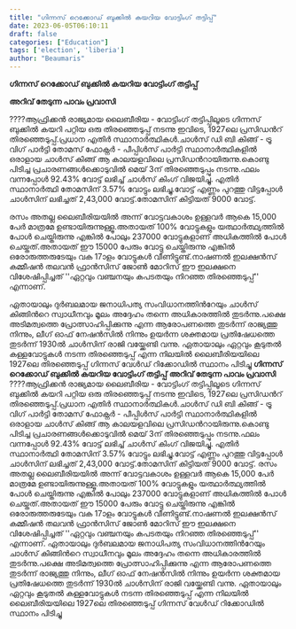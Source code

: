 ```yaml
---
title: "ഗിന്നസ് റെക്കോഡ് ബുക്കില്‍ കയറിയ വോട്ടിംഗ് തട്ടിപ്പ്"
date: 2023-06-05T06:10:11
draft: false
categories: ["Education"]
tags: ['election', 'liberia']
author: "Beaumaris"
---
```


<strong>ഗിന്നസ് റെക്കോഡ് ബുക്കില്‍ കയറിയ വോട്ടിംഗ് തട്ടിപ്പ് </strong>

<strong>അറിവ് തേടുന്ന പാവം പ്രവാസി</strong>

????ആഫ്രിക്കന്‍ രാജ്യമായ ലൈബീരിയ - വോട്ടിംഗ് തട്ടിപ്പിലൂടെ ഗിന്നസ് ബുക്കില്‍ കയറി പറ്റിയ ഒരു തിരഞ്ഞെടുപ്പ് നടന്നു ഇവിടെ, 1927ലെ പ്രസിഡന്‍റ് തിരഞ്ഞെടുപ്പ്.പ്രധാന എതിര്‍ സ്ഥാനാര്‍ത്ഥികള്‍.ചാള്‍സ് ഡി ബി കിങ്ങ് - ട്രൂ വിഗ് പാര്‍ട്ടി തോമസ് ഫോക്നര്‍ - പീപ്പിള്‍സ് പാര്‍ട്ടി സ്ഥാനാര്‍ത്ഥികളില്‍ ഒരാളായ ചാള്‍സ് കിങ്ങ് ആ കാലയളവിലെ പ്രസിഡന്‍റായിരുന്നു.കൊണ്ടു പിടിച്ച പ്രചാരണങ്ങള്‍ക്കൊടുവില്‍ മെയ് 3ന് തിരഞ്ഞെടുപ്പും നടന്നു.ഫലം വന്നപ്പോള്‍ 92.43% വോട്ട് ലഭിച്ച് ചാള്‍സ് കിംഗ് വിജയിച്ചു.
എതിര്‍ സ്ഥാനാര്‍ത്ഥി തോമസിന് 3.57% വോട്ടും ലഭിച്ചു.വോട്ട് എണ്ണം പുറത്തു വിട്ടപ്പോള്‍ ചാള്‍സിന് ലഭിച്ചത് 2,43,000 വോട്ട്.തോമസിന് കിട്ടിയത് 9000 വോട്ട്.

രസം അതല്ല ലൈബീരിയയില്‍ അന്ന് വോട്ടവകാശം ഉള്ളവര്‍ ആകെ 15,000 പേര്‍ മാത്രമേ ഉണ്ടായിരുന്നുള്ളൂ.അതായത് 100% വോട്ടുകളും യത്ഥാര്‍ത്ഥ്യത്തില്‍ പോള്‍ ചെയ്തിരുന്നു എങ്കില്‍ പോലും 237000 വോട്ടുകളാണ് അധികത്തില്‍ പോള്‍ ചെയ്തത്.അതായത് ഈ 15000 പേരും വോട്ടു ചെയ്തിരുന്നു എങ്കില്‍ ഒരോരുത്തരുടേയും വക 17ാളം വോട്ടുകള്‍ വീണിട്ടുണ്ട്.നാഷണല്‍ ഇലക്ഷന്‍സ് കമ്മീഷന്‍ തലവന്‍ ഫ്രാന്‍സിസ് ജോണ്‍ മോറിസ് ഈ ഇലക്ഷനെ വിശേഷിപ്പിച്ചത് ''ഏറ്റവും വഞ്ചനയും കപടതയും നിറഞ്ഞ തിരഞ്ഞെടുപ്പ്'' എന്നാണ്.

ഏതായാലും ദുര്‍ബലമായ ജനാധിപത്യ സംവിധാനത്തിന്‍റേയും ചാള്‍സ് കിങ്ങിന്‍റെ സ്വാധീനവും മൂലം അദ്ദേഹം തന്നെ അധികാരത്തില്‍ തുടര്‍ന്നു.പക്ഷെ അടിമത്വത്തെ പ്രോത്സാഹിപ്പിക്കുന്നു എന്ന ആരോപണത്തെ തുടര്‍ന്ന് രാജ്യത്തു നിന്നും, ലീഗ് ഓഫ് നേഷന്‍സില്‍ നിന്നും ഉയര്‍ന്ന ശക്തമായ പ്രതിഷേധത്തെ തുടര്‍ന്ന് 1930ല്‍ ചാള്‍സിന് രാജി വയ്ക്കേണ്ടി വന്നു. ഏതായാലും ഏറ്റവും കൂടുതല്‍ കള്ളവോട്ടുകള്‍ നടന്ന തിരഞ്ഞെടുപ്പ് എന്ന നിലയില്‍ ലൈബീരിയയിലെ 1927ലെ തിരഞ്ഞെടുപ്പ് ഗിന്നസ് വേള്‍ഡ് റിക്കോഡില്‍ സ്ഥാനം പിടിച്ചു
**ഗിന്നസ് റെക്കോഡ് ബുക്കില്‍ കയറിയ വോട്ടിംഗ് തട്ടിപ്പ്** **അറിവ് തേടുന്ന പാവം പ്രവാസി** ????ആഫ്രിക്കന്‍ രാജ്യമായ ലൈബീരിയ - വോട്ടിംഗ് തട്ടിപ്പിലൂടെ ഗിന്നസ് ബുക്കില്‍ കയറി പറ്റിയ ഒരു തിരഞ്ഞെടുപ്പ് നടന്നു ഇവിടെ, 1927ലെ പ്രസിഡന്‍റ് തിരഞ്ഞെടുപ്പ്.പ്രധാന എതിര്‍ സ്ഥാനാര്‍ത്ഥികള്‍.ചാള്‍സ് ഡി ബി കിങ്ങ് - ട്രൂ വിഗ് പാര്‍ട്ടി തോമസ് ഫോക്നര്‍ - പീപ്പിള്‍സ് പാര്‍ട്ടി സ്ഥാനാര്‍ത്ഥികളില്‍ ഒരാളായ ചാള്‍സ് കിങ്ങ് ആ കാലയളവിലെ പ്രസിഡന്‍റായിരുന്നു.കൊണ്ടു പിടിച്ച പ്രചാരണങ്ങള്‍ക്കൊടുവില്‍ മെയ് 3ന് തിരഞ്ഞെടുപ്പും നടന്നു.ഫലം വന്നപ്പോള്‍ 92.43% വോട്ട് ലഭിച്ച് ചാള്‍സ് കിംഗ് വിജയിച്ചു. എതിര്‍ സ്ഥാനാര്‍ത്ഥി തോമസിന് 3.57% വോട്ടും ലഭിച്ചു.വോട്ട് എണ്ണം പുറത്തു വിട്ടപ്പോള്‍ ചാള്‍സിന് ലഭിച്ചത് 2,43,000 വോട്ട്.തോമസിന് കിട്ടിയത് 9000 വോട്ട്. രസം അതല്ല ലൈബീരിയയില്‍ അന്ന് വോട്ടവകാശം ഉള്ളവര്‍ ആകെ 15,000 പേര്‍ മാത്രമേ ഉണ്ടായിരുന്നുള്ളൂ.അതായത് 100% വോട്ടുകളും യത്ഥാര്‍ത്ഥ്യത്തില്‍ പോള്‍ ചെയ്തിരുന്നു എങ്കില്‍ പോലും 237000 വോട്ടുകളാണ് അധികത്തില്‍ പോള്‍ ചെയ്തത്.അതായത് ഈ 15000 പേരും വോട്ടു ചെയ്തിരുന്നു എങ്കില്‍ ഒരോരുത്തരുടേയും വക 17ാളം വോട്ടുകള്‍ വീണിട്ടുണ്ട്.നാഷണല്‍ ഇലക്ഷന്‍സ് കമ്മീഷന്‍ തലവന്‍ ഫ്രാന്‍സിസ് ജോണ്‍ മോറിസ് ഈ ഇലക്ഷനെ വിശേഷിപ്പിച്ചത് ''ഏറ്റവും വഞ്ചനയും കപടതയും നിറഞ്ഞ തിരഞ്ഞെടുപ്പ്'' എന്നാണ്. ഏതായാലും ദുര്‍ബലമായ ജനാധിപത്യ സംവിധാനത്തിന്‍റേയും ചാള്‍സ് കിങ്ങിന്‍റെ സ്വാധീനവും മൂലം അദ്ദേഹം തന്നെ അധികാരത്തില്‍ തുടര്‍ന്നു.പക്ഷെ അടിമത്വത്തെ പ്രോത്സാഹിപ്പിക്കുന്നു എന്ന ആരോപണത്തെ തുടര്‍ന്ന് രാജ്യത്തു നിന്നും, ലീഗ് ഓഫ് നേഷന്‍സില്‍ നിന്നും ഉയര്‍ന്ന ശക്തമായ പ്രതിഷേധത്തെ തുടര്‍ന്ന് 1930ല്‍ ചാള്‍സിന് രാജി വയ്ക്കേണ്ടി വന്നു. ഏതായാലും ഏറ്റവും കൂടുതല്‍ കള്ളവോട്ടുകള്‍ നടന്ന തിരഞ്ഞെടുപ്പ് എന്ന നിലയില്‍ ലൈബീരിയയിലെ 1927ലെ തിരഞ്ഞെടുപ്പ് ഗിന്നസ് വേള്‍ഡ് റിക്കോഡില്‍ സ്ഥാനം പിടിച്ചു
